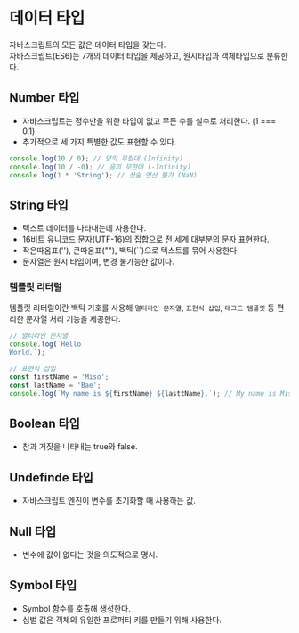 # 데이터 타입
자바스크립트의 모든 값은 데이터 타입을 갖는다.  
자바스크립트(ES6)는 7개의 데이터 타입을 제공하고, 원시타입과 객체타입으로 분류한다.

## Number 타입
- 자바스크립트는 정수만을 위한 타입이 없고 무든 수를 실수로 처리한다. (1 === 0.1)
- 추가적으로 세 가지 특별한 값도 표현할 수 있다.
```javascript
console.log(10 / 0); // 양의 무한대 (Infinity)
console.log(10 / -0); // 음의 무한대 (-Infinity)
console.log(1 * 'String'); // 산술 연산 불가 (NaN)
```

## String 타입
- 텍스트 데이터를 나타내는데 사용한다.
- 16비트 유니코드 문자(UTF-16)의 집합으로 전 세계 대부분의 문자 표현한다.
- 작은따옴표(''), 큰따옴표(""), 백틱(``)으로 텍스트를 묶어 사용한다.
- 문자열은 원시 타입이며, 변경 불가능한 값이다.
### 템플릿 리터럴
템플릿 리터럴이란 백틱 기호를 사용해 `멀티라인 문자열`, `표현식 삽입`, `태그드 템플릿` 등 편리한 문자열 처리 기능을 제공한다.
```javascript
// 멀티라인 문자열
console.log(`Hello
World.`);

// 표현식 삽입
const firstName = 'Miso';
const lastName = 'Bae';
console.log(`My name is ${firstName} ${lasttName}.`); // My name is Miso Bae.
``` 

## Boolean 타입
- 참과 거짓을 나타내는 true와 false.

## Undefinde 타입
- 자바스크립트 엔진이 변수를 초기화할 때 사용하는 값.

## Null 타입
- 변수에 값이 없다는 것을 의도적으로 명시.

## Symbol 타입
- Symbol 함수를 호출해 생성한다.
- 심벌 값은 객체의 유일한 프로퍼티 키를 만들기 위해 사용한다.